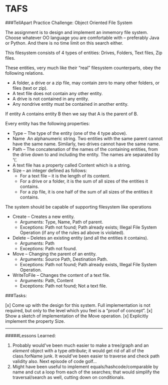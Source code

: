 TAFS
====
###TellApart Practice Challenge: Object Oriented File System

The assignment is to design and implement an in­memory file system. Choose whatever OO language you are comfortable with – preferably Java or Python. And there is no time limit on this search either.

This file­system consists of 4 types of entities: Drives, Folders, Text files, Zip files.

These entities, very much like their “real” file­system counterparts, obey the following relations.

- A folder, a drive or a zip file, may contain zero to many other folders, or files (text or zip).
- A text file does not contain any other entity.
- A drive is not contained in any entity.
- Any non­drive entity must be contained in another entity.

If entity A contains entity B then we say that A is the parent of B. 

Every entity has the following properties:

- Type – The type of the entity (one of the 4 type above).
- Name ­ An alphanumeric string. Two entities with the same parent cannot have the same name. Similarly, two drives cannot have the same name.
- Path – The concatenation of the names of the containing entities, from the drive down to and including the entity. The names are separated by ‘\’.
- A text file has a property called Content which is a string.
- Size – an integer defined as follows:
	- For a text file – it is the length of its content.
	- For a drive or a folder, it is the sum of all sizes of the entities it contains.
	- For a zip file, it is one half of the sum of all sizes of the entities it contains.

The system should be capable of supporting file­system like operations

- Create – Creates a new entity.
	- Arguments: Type, Name, Path of parent.
	- Exceptions: Path not found; Path already exists; Illegal File System Operation (if any of the rules a­d above is violated).
- Delete – Deletes an existing entity (and all the entities it contains).
	- Arguments: Path
	- Exceptions: Path not found.
- Move – Changing the parent of an entity.
	- Arguments: Source Path, Destination Path.
	- Exceptions: Path not found; Path already exists, Illegal File System Operation.
- WriteToFile – Changes the content of a text file.
	- Arguments: Path, Content
	- Exceptions: Path not found; Not a text file.

###Tasks:

[x] Come up with the design for this system. Full implementation is not required, but only to the level which you feel is a “proof of concept”.
[x] Show a sketch of implementation of the Move operation.
[x] Explicitly implement the property Size.

---

#####Lessons Learned:
1. Probably would've been much easier to make a tree/graph and an _element_ object with a type _attribute_; it would get rid of all of the class.forName junk. It would've been easier to traverse and check path validity also. Next episode of code golf…
2. Might have been useful to implement equals/hashcode/comparable by name and cut a loop from each of the searches; that would simplify the traversal/search as well, cutting down on conditionals.
